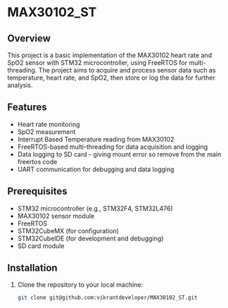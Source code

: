 # MAX30102_ST

## Overview
This project is a basic implementation of the MAX30102 heart rate and SpO2 sensor with STM32 microcontroller, using FreeRTOS for multi-threading. The project aims to acquire and process sensor data such as temperature, heart rate, and SpO2, then store or log the data for further analysis.

## Features
- Heart rate monitoring
- SpO2 measurement
- Interrupt Based Temperature reading from MAX30102
- FreeRTOS-based multi-threading for data acquisition and logging
- Data logging to SD card - giving mount error so remove from the main freertos code
- UART communication for debugging and data logging

## Prerequisites
- STM32 microcontroller (e.g., STM32F4, STM32L476)
- MAX30102 sensor module
- FreeRTOS
- STM32CubeMX (for configuration)
- STM32CubeIDE (for development and debugging)
- SD card module

## Installation
1. Clone the repository to your local machine:
   ```bash
   git clone git@github.com:vikrantdeveloper/MAX30102_ST.git

